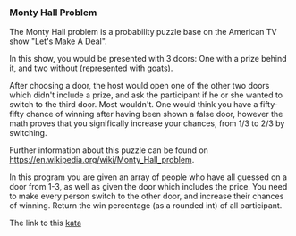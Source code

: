 ### Monty Hall Problem  

The Monty Hall problem is a probability puzzle base on the American TV show "Let's Make A Deal".

In this show, you would be presented with 3 doors: One with a prize behind it, and two without (represented with goats).

After choosing a door, the host would open one of the other two doors which didn't include a prize, and ask the participant if he or she wanted to switch to the third door. Most wouldn't. One would think you have a fifty-fifty chance of winning after having been shown a false door, however the math proves that you significally increase your chances, from 1/3 to 2/3 by switching.

Further information about this puzzle can be found on https://en.wikipedia.org/wiki/Monty_Hall_problem.

In this program you are given an array of people who have all guessed on a door from 1-3, as well as given the door which includes the price. You need to make every person switch to the other door, and increase their chances of winning. Return the win percentage (as a rounded int) of all participant.  

The link to this [kata](https://www.codewars.com/kata/monty-hall-problem/java)
